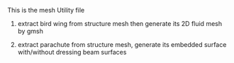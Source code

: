 This is the mesh Utility file

1. extract bird wing from structure mesh then generate its 2D fluid mesh by gmsh

2. extract parachute from structure mesh, generate its embedded surface with/without dressing beam surfaces